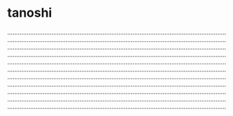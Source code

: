 # tanoshi
....................................................................................................................................................................................................................................................................................................................................................................................................................................................................................................................................................................................................................................................................................................................................................................................................................................................................................................................................................................................................................................................................................................................................................................................................................................................................................................................................................................................................................